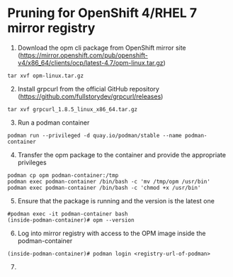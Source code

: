 # Pruning for OpenShift 4/RHEL 7 mirror registry

1. Download the opm cli package from OpenShift mirror site (https://mirror.openshift.com/pub/openshift-v4/x86_64/clients/ocp/latest-4.7/opm-linux.tar.gz)
```
tar xvf opm-linux.tar.gz
```

2. Install grpcurl from the official GitHub repository (https://github.com/fullstorydev/grpcurl/releases)
```
tar xvf grpcurl_1.8.5_linux_x86_64.tar.gz
```

3. Run a podman container
```
podman run --privileged -d quay.io/podman/stable --name podman-container
```

4. Transfer the opm package to the container and provide the appropriate privileges
```
podman cp opm podman-container:/tmp
podman exec podman-container /bin/bash -c 'mv /tmp/opm /usr/bin'
podman exec podman-container /bin/bash -c 'chmod +x /usr/bin'
```

5. Ensure that the package is running and the version is the latest one
```
#podman exec -it podman-container bash
(inside-podman-container)# opm --version
```

6. Log into mirror registry with access to the OPM image inside the podman-container
```
(inside-podman-container)# podman login <registry-url-of-podman>
```

7. 


